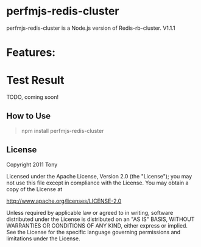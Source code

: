 perfmjs-redis-cluster
=======
perfmjs-redis-cluster is a Node.js version of Redis-rb-cluster. V1.1.1

Features:
=======


Test Result
=======
TODO, coming soon!


How to Use
-------
>npm install perfmjs-redis-cluster

License
-------

Copyright 2011 Tony

Licensed under the Apache License, Version 2.0 (the "License");
you may not use this file except in compliance with the License.
You may obtain a copy of the License at

   http://www.apache.org/licenses/LICENSE-2.0

Unless required by applicable law or agreed to in writing, software
distributed under the License is distributed on an "AS IS" BASIS,
WITHOUT WARRANTIES OR CONDITIONS OF ANY KIND, either express or implied.
See the License for the specific language governing permissions and
limitations under the License.